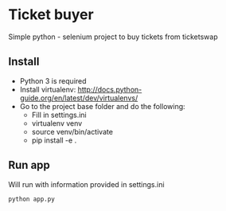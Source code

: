 # Ticket buyer
Simple python - selenium project to buy tickets from ticketswap

## Install

* Python 3 is required
* Install virtualenv: http://docs.python-guide.org/en/latest/dev/virtualenvs/
* Go to the project base folder and do the following:
  * Fill in settings.ini
  * virtualenv venv
  * source venv/bin/activate
  * pip install -e .
  
## Run app

Will run with information provided in settings.ini

    python app.py
    
